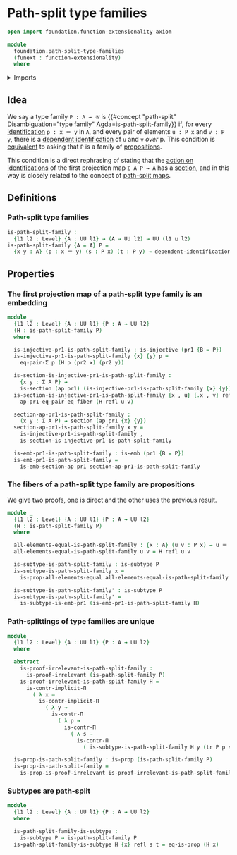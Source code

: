 # Path-split type families

```agda
open import foundation.function-extensionality-axiom

module
  foundation.path-split-type-families
  (funext : function-extensionality)
  where
```

<details><summary>Imports</summary>

```agda
open import foundation.action-on-identifications-functions
open import foundation.dependent-pair-types
open import foundation.dependent-products-contractible-types funext
open import foundation.embeddings funext
open import foundation.transport-along-identifications
open import foundation.universe-levels

open import foundation-core.contractible-types
open import foundation-core.dependent-identifications
open import foundation-core.equality-dependent-pair-types
open import foundation-core.identity-types
open import foundation-core.injective-maps
open import foundation-core.propositions
open import foundation-core.sections
open import foundation-core.subtypes funext
```

</details>

## Idea

We say a type family `P : A → 𝒰` is
{{#concept "path-split" Disambiguation="type family" Agda=is-path-split-family}}
if, for every [identification](foundation-core.identity-types.md) `p : x ＝ y`
in `A`, and every pair of elements `u : P x` and `v : P y`, there is a
[dependent identification](foundation-core.dependent-identifications.md) of `u`
and `v` _over_ p. This condition is
[equivalent](foundation.logical-equivalences.md) to asking that `P` is a family
of [propositions](foundation-core.propositions.md).

This condition is a direct rephrasing of stating that the
[action on identifications](foundation.action-on-identifications-functions.md)
of the first projection map `Σ A P → A` has a
[section](foundation-core.sections.md), and in this way is closely related to
the concept of [path-split maps](foundation-core.path-split-maps.md).

## Definitions

### Path-split type families

```agda
is-path-split-family :
  {l1 l2 : Level} {A : UU l1} → (A → UU l2) → UU (l1 ⊔ l2)
is-path-split-family {A = A} P =
  {x y : A} (p : x ＝ y) (s : P x) (t : P y) → dependent-identification P p s t
```

## Properties

### The first projection map of a path-split type family is an embedding

```agda
module _
  {l1 l2 : Level} {A : UU l1} {P : A → UU l2}
  (H : is-path-split-family P)
  where

  is-injective-pr1-is-path-split-family : is-injective (pr1 {B = P})
  is-injective-pr1-is-path-split-family {x} {y} p =
    eq-pair-Σ p (H p (pr2 x) (pr2 y))

  is-section-is-injective-pr1-is-path-split-family :
    {x y : Σ A P} →
    is-section (ap pr1) (is-injective-pr1-is-path-split-family {x} {y})
  is-section-is-injective-pr1-is-path-split-family {x , u} {.x , v} refl =
    ap-pr1-eq-pair-eq-fiber (H refl u v)

  section-ap-pr1-is-path-split-family :
    (x y : Σ A P) → section (ap pr1 {x} {y})
  section-ap-pr1-is-path-split-family x y =
    is-injective-pr1-is-path-split-family ,
    is-section-is-injective-pr1-is-path-split-family

  is-emb-pr1-is-path-split-family : is-emb (pr1 {B = P})
  is-emb-pr1-is-path-split-family =
    is-emb-section-ap pr1 section-ap-pr1-is-path-split-family
```

### The fibers of a path-split type family are propositions

We give two proofs, one is direct and the other uses the previous result.

```agda
module _
  {l1 l2 : Level} {A : UU l1} {P : A → UU l2}
  (H : is-path-split-family P)
  where

  all-elements-equal-is-path-split-family : {x : A} (u v : P x) → u ＝ v
  all-elements-equal-is-path-split-family u v = H refl u v

  is-subtype-is-path-split-family : is-subtype P
  is-subtype-is-path-split-family x =
    is-prop-all-elements-equal all-elements-equal-is-path-split-family

  is-subtype-is-path-split-family' : is-subtype P
  is-subtype-is-path-split-family' =
    is-subtype-is-emb-pr1 (is-emb-pr1-is-path-split-family H)
```

### Path-splittings of type families are unique

```agda
module _
  {l1 l2 : Level} {A : UU l1} {P : A → UU l2}
  where

  abstract
    is-proof-irrelevant-is-path-split-family :
      is-proof-irrelevant (is-path-split-family P)
    is-proof-irrelevant-is-path-split-family H =
      is-contr-implicit-Π
        ( λ x →
          is-contr-implicit-Π
            ( λ y →
              is-contr-Π
                ( λ p →
                  is-contr-Π
                    ( λ s →
                      is-contr-Π
                        ( is-subtype-is-path-split-family H y (tr P p s))))))

  is-prop-is-path-split-family : is-prop (is-path-split-family P)
  is-prop-is-path-split-family =
    is-prop-is-proof-irrelevant is-proof-irrelevant-is-path-split-family
```

### Subtypes are path-split

```agda
module _
  {l1 l2 : Level} {A : UU l1} {P : A → UU l2}
  where

  is-path-split-family-is-subtype :
    is-subtype P → is-path-split-family P
  is-path-split-family-is-subtype H {x} refl s t = eq-is-prop (H x)
```
